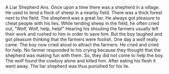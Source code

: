 
A Liar Shepherd 
Ans. Once upon a time there was a shepherd in a village. He used to tend a flock of sheep in a nearby field. There was a thick forest next to the field. The shepherd was a great liar. He always got pleasure to cheat people with his lies. While tending sheep in the field, he often cried out, "Wolf, Wolf, help, help!”
Hearing his shouting the farmers usually left their work and rushed to him in order to save him. But the boy laughed and got pleasure thinking that the farmers were foolish. 
One day a wolf really came. The boy now cried aloud to attract the farmers. He cried and cried for help. No farmer responded to his crying because they thought that the shepherd was making fun with them. So, they did not come to help the boy. The wolf found the cowboy alone and killed him. After eating his flesh it went away. The liar shepherd was thus punished for his lie.
